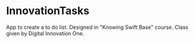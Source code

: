 # InnovationTasks
App to create a to do list. Designed in "Knowing Swift Base" course. Class given by Digital Innovation One.
